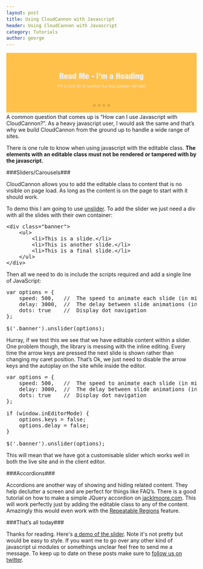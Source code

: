 ```yaml
---
layout: post
title: Using CloudCannon with Javascript
header: Using CloudCannon with Javascript
category: Tutorials
author: george
---
```


![A fake slideshow image](/img/blog/slider.png)
A common question that comes up is “How can I use Javascript with CloudCannon?”. As a heavy javascript user, I would ask the same and that’s why we build CloudCannon from the ground up to handle a wide range of sites. 

There is one rule to know when using javascript with the editable class. <strong>The elements with an editable class must not be rendered or tampered with by the javascript. </strong>

###Sliders/Carousels###

CloudCannon allows you to add the editable class to content that is no visible on page load. As long as the content is on the page to start with it should work. 

To demo this I am going to use [unslider](http://unslider.com/). To add the slider we just need a div with all the slides with their own container:

<pre class="prettyprint linenums">
&lt;div class="banner"&gt;
    &lt;ul&gt;
        &lt;li&gt;This is a slide.&lt;/li&gt;
        &lt;li&gt;This is another slide.&lt;/li&gt;
        &lt;li&gt;This is a final slide.&lt;/li&gt;
    &lt;/ul&gt;
&lt;/div&gt;
</pre>

Then all we need to do is include the scripts required and add a single line of JavaScript:

<pre class="prettyprint linenums">
var options = {
    speed: 500,   //  The speed to animate each slide (in milliseconds)
    delay: 3000,  //  The delay between slide animations (in milliseconds)
    dots: true    //  Display dot navigation
};

$('.banner').unslider(options);
</pre>

Hurray, if we test this we see that we have editable content within a slider. One problem though, the library is messing with the inline editing. Every time the arrow keys are pressed the next slide is shown rather than changing  my caret position. That’s Ok, we just need to disable the arrow keys and the autoplay on the site while inside the editor. 


<pre class="prettyprint linenums">
var options = {
    speed: 500,   //  The speed to animate each slide (in milliseconds)
    delay: 3000,  //  The delay between slide animations (in milliseconds)
    dots: true    //  Display dot navigation
};

if (window.inEditorMode) {
    options.keys = false;
    options.delay = false;
}

$('.banner').unslider(options);
</pre>


This will mean that we have got a customisable slider which works well in both the live site and in the client editor. 

###Accordions###

Accordions are another way of showing and hiding related content. They help declutter a screen and are perfect for things like FAQ’s. There is a good tutorial on how to make a simple JQuery accordion on [jacklmoore.com](http://www.jacklmoore.com/notes/jquery-accordion-tutorial/). This will work perfectly just by adding the editable class to any of the content. Amazingly this would even work with the <a href="/docs#repeatable_regions">Repeatable Regions</a> feature.


###That’s all today###

Thanks for reading. Here's [a demo of the slider](http://sliderdemo.cloudvent.net/). Note it's not pretty but would be easy to style. If you want me to go over any other kind of javascript ui modules or somethings unclear feel free to send me a message. To keep up to date on these posts make sure to [follow us on twitter](https://twitter.com/cloudcannonapp).


